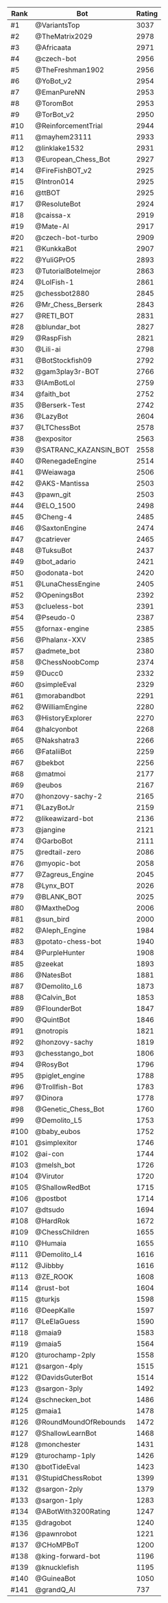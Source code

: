 Rank|Bot|Rating
---|---|---
#1|@VariantsTop|3037
#2|@TheMatrix2029|2978
#3|@Africaata|2971
#4|@czech-bot|2956
#5|@TheFreshman1902|2956
#6|@YoBot_v2|2954
#7|@EmanPureNN|2953
#8|@ToromBot|2953
#9|@TorBot_v2|2950
#10|@ReinforcementTrial|2944
#11|@mayhem23111|2933
#12|@linklake1532|2931
#13|@European_Chess_Bot|2927
#14|@FireFishBOT_v2|2925
#15|@Intron014|2925
#16|@ttBOT|2925
#17|@ResoluteBot|2924
#18|@caissa-x|2919
#19|@Mate-AI|2917
#20|@czech-bot-turbo|2909
#21|@KunkkaBot|2907
#22|@YuliGPrO5|2893
#23|@TutorialBotelmejor|2863
#24|@LolFish-1|2861
#25|@chessbot2880|2845
#26|@Mr_Chess_Berserk|2843
#27|@RETI_BOT|2831
#28|@blundar_bot|2827
#29|@RaspFish|2821
#30|@Lili-ai|2798
#31|@BotStockfish09|2792
#32|@gam3play3r-BOT|2766
#33|@IAmBotLol|2759
#34|@faith_bot|2752
#35|@Berserk-Test|2742
#36|@LazyBot|2604
#37|@LTChessBot|2578
#38|@expositor|2563
#39|@SATRANC_KAZANSIN_BOT|2558
#40|@RenegadeEngine|2514
#41|@Weiawaga|2506
#42|@AKS-Mantissa|2503
#43|@pawn_git|2503
#44|@ELO_1500|2498
#45|@Cheng-4|2485
#46|@SaxtonEngine|2474
#47|@catriever|2465
#48|@TuksuBot|2437
#49|@bot_adario|2421
#50|@odonata-bot|2420
#51|@LunaChessEngine|2405
#52|@OpeningsBot|2392
#53|@clueless-bot|2391
#54|@Pseudo-0|2387
#55|@fornax-engine|2385
#56|@Phalanx-XXV|2385
#57|@admete_bot|2380
#58|@ChessNoobComp|2374
#59|@Ducc0|2332
#60|@simpleEval|2329
#61|@morabandbot|2291
#62|@WilliamEngine|2280
#63|@HistoryExplorer|2270
#64|@halcyonbot|2268
#65|@Nakshatra3|2266
#66|@FataliiBot|2259
#67|@bekbot|2256
#68|@matmoi|2177
#69|@eubos|2167
#70|@honzovy-sachy-2|2165
#71|@LazyBotJr|2159
#72|@likeawizard-bot|2136
#73|@jangine|2121
#74|@GarboBot|2111
#75|@redtail-zero|2086
#76|@myopic-bot|2058
#77|@Zagreus_Engine|2045
#78|@Lynx_BOT|2026
#79|@BLANK_BOT|2025
#80|@MaxtheDog|2006
#81|@sun_bird|2000
#82|@Aleph_Engine|1984
#83|@potato-chess-bot|1940
#84|@PurpleHunter|1908
#85|@zeekat|1893
#86|@NatesBot|1881
#87|@Demolito_L6|1873
#88|@Calvin_Bot|1853
#89|@FlounderBot|1847
#90|@QuintBot|1846
#91|@notropis|1821
#92|@honzovy-sachy|1819
#93|@chesstango_bot|1806
#94|@RosyBot|1796
#95|@piglet_engine|1788
#96|@Trollfish-Bot|1783
#97|@Dinora|1778
#98|@Genetic_Chess_Bot|1760
#99|@Demolito_L5|1753
#100|@baby_eubos|1752
#101|@simplexitor|1746
#102|@ai-con|1744
#103|@melsh_bot|1726
#104|@Virutor|1720
#105|@ShallowRedBot|1715
#106|@postbot|1714
#107|@dtsudo|1694
#108|@HardRok|1672
#109|@ChessChildren|1655
#110|@Humaia|1655
#111|@Demolito_L4|1616
#112|@Jibbby|1616
#113|@ZE_ROOK|1608
#114|@rust-bot|1604
#115|@turkjs|1598
#116|@DeepKalle|1597
#117|@LeElaGuess|1590
#118|@maia9|1583
#119|@maia5|1564
#120|@turochamp-2ply|1558
#121|@sargon-4ply|1515
#122|@DavidsGuterBot|1514
#123|@sargon-3ply|1492
#124|@schnecken_bot|1486
#125|@maia1|1478
#126|@RoundMoundOfRebounds|1472
#127|@ShallowLearnBot|1468
#128|@monchester|1431
#129|@turochamp-1ply|1426
#130|@botTideEval|1423
#131|@StupidChessRobot|1399
#132|@sargon-2ply|1379
#133|@sargon-1ply|1283
#134|@ABotWith3200Rating|1247
#135|@dragobot|1240
#136|@pawnrobot|1221
#137|@CHoMPBoT|1200
#138|@king-forward-bot|1196
#139|@knucklefish|1195
#140|@GuineaBot|1050
#141|@grandQ_AI|737
